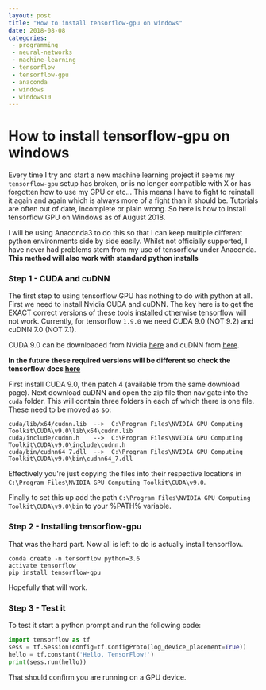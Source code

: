 ```yaml
---
layout: post
title: "How to install tensorflow-gpu on windows"
date: 2018-08-08
categories:
 - programming
 - neural-networks
 - machine-learning
 - tensorflow
 - tensorflow-gpu
 - anaconda
 - windows
 - windows10
---
```


# How to install tensorflow-gpu on windows

Every time I try and start a new machine learning project it seems my `tensorflow-gpu` setup has broken, or is no longer compatible with X or has forgotten how to use my GPU or etc... This means I have to fight to reinstall it again and again which is always more of a fight than it should be. Tutorials are often out of date, incomplete or plain wrong. So here is how to install tensorflow GPU on Windows as of August 2018.

<!--more-->

I will be using Anaconda3 to do this so that I can keep multiple different python environments side by side easily. Whilst not officially supported, I have never had problems stem from my use of tensorflow under Anaconda. **This method will also work with standard python installs**

### Step 1 - CUDA and cuDNN
The first step to using tensorflow GPU has nothing to do with python at all. First we need to install Nvidia CUDA and cuDNN. The key here is to get the EXACT correct versions of these tools installed otherwise tensorflow will not work. Currently, for tensorflow `1.9.0` we need CUDA 9.0 (NOT 9.2) and cuDNN 7.0 (NOT 7.1).

CUDA 9.0 can be downloaded from Nvidia [here](https://developer.nvidia.com/cuda-90-download-archive) and cuDNN from [here](https://developer.nvidia.com/rdp/cudnn-archive).

**In the future these required versions will be different so check the tensorflow docs [here](https://www.tensorflow.org/install/install_windows)**

First install CUDA 9.0, then patch 4 (available from the same download page). Next download cuDNN and open the zip file then navigate into the `cuda` folder. This will contain three folders in each of which there is one file. These need to be moved as so:

```
cuda/lib/x64/cudnn.lib  -->  C:\Program Files\NVIDIA GPU Computing Toolkit\CUDA\v9.0\lib\x64\cudnn.lib
cuda/include/cudnn.h    -->  C:\Program Files\NVIDIA GPU Computing Toolkit\CUDA\v9.0\include\cudnn.h
cuda/bin/cudnn64_7.dll  -->  C:\Program Files\NVIDIA GPU Computing Toolkit\CUDA\v9.0\bin\cudnn64_7.dll
```

Effectively you're just copying the files into their respective locations in `C:\Program Files\NVIDIA GPU Computing Toolkit\CUDA\v9.0`.

Finally to set this up add the path `C:\Program Files\NVIDIA GPU Computing Toolkit\CUDA\v9.0\bin` to your %PATH% variable.

### Step 2 - Installing tensorflow-gpu

That was the hard part. Now all is left to do is actually install tensorflow.

```
conda create -n tensorflow python=3.6
activate tensorflow
pip install tensorflow-gpu
```

Hopefully that will work.

### Step 3 - Test it

To test it start a python prompt and run the following code:

```python
import tensorflow as tf
sess = tf.Session(config=tf.ConfigProto(log_device_placement=True))
hello = tf.constant('Hello, TensorFlow!')
print(sess.run(hello))
```

That should confirm you are running on a GPU device.